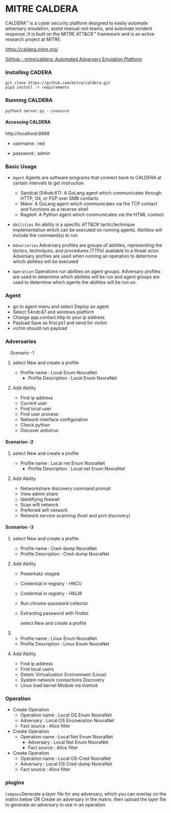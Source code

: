 # MITRE CALDERA

CALDERA™ is a cyber security platform designed to easily automate adversary emulation, assist manual red-teams, and automate incident response ,It is built on the MITRE ATT&CK™ framework and is an active research project at MITRE.

https://caldera.mitre.org/

[GitHub - mitre/caldera: Automated Adversary Emulation Platform](https://github.com/mitre/caldera)

### Installing CADERA

```
git clone https://github.com/mitre/caldera.git
pip3 install -r requirements
```

### Running CALDERA

```
python3 server.py --insecure
```

#### Accessing CALDERA

http://localhost:8888

* username : red

* password : admin

### Basic Usage

- `Agent` 
  Agents are software programs that connect back to CALDERA at certain intervals to get instruction
  
  - Sandcat (54ndc47): A GoLang agent which communicates through HTTP, Git, or P2P over SMB contacts
  - Manx: A GoLang agent which communicates via the TCP contact and functions as a reverse-shell
  - Ragdoll: A Python agent which communicates via the HTML contact

- `Abilities`
  An ability is a specific ATT&CK tactic/technique implementation which can be executed on running agents. Abilities will include the command(s) to run

- `Adversaries`
  Adversary profiles are groups of abilities, representing the tactics, techniques, and procedures (TTPs) available to a threat actor. Adversary profiles are used when running an operation to determine which abilities will be executed

- `Operation` 
  Operations run abilities on agent groups. Adversary profiles are used to determine which abilities will be run and agent groups are used to determine which agents the abilities will be run on.

### Agent

- go to agent menu and select Deploy an agent
- Select 54ndc47 and windows platform
- Change app.contact.http to your ip address
- Payload Save as first.ps1 and send for victim
- victim should run payload

### Adversaries

    Scenario -1

1. select New and create a profile
   
   - Profile name : Local Enum NooraNet
     - Profile Description : Local Enum NooraNet

2. Add Ability
   
   - Find ip address
   - Current user
   - Find local user
   - Find user process
   - Network interface configuration
   - Check python
   - Discover antivirus

#### Scenarion -2

1. select New and create a profile
   
   - Profile name : Local net Enum NooraNet
     - Profile Description : Local net Enum NooraNet

2. Add Ability
   
   - Networkshare discovery command prompt
   - View admin share
   - Identifying firewall
   - Scan wifi network
   - Preferred wifi network
   - Network service scanning (host and port discovery)

#### Scenarion -3

1. select New and create a profile
   
   - Profile name : Cred-dump NooraNet
   - Profile Description : Cred-dump NooraNet

2. Add Ability
   
   - Powerkatz-staged
   
   - Credential in registry - HKCU
   
   - Credential in registry - HKLM
   
   - Run chrome-password collector
   
   - Extracting password with findstr
     
     select New and create a profile

3. - Profile name : Linux Enum NooraNet
   - Profile Description : Linux Enum NooraNet

4. Add Ability
   
   - Find ip address
   - Find local users
   - Detetc Virtualization Environment (Linux)
   - System network connections Discovery
   - Linux load kernel Module via insmod

### Operation

- Create Operation
  - Operation name : Local OS Enum NooraNet
  - Adversary : Local OS Enumeration NooraNet
  - Fact source : Alice filter
- Create Operation
  - Operation name : Local Net Enum NooraNet
    - Adversary : Local Net Enum NooraNet
    - Fact source : Alice filter
- Create Operation
  - Operation name : Local OS-Cred NooraNet
  - Adversary : Local OS Cred-dump NooraNet
  - Fact source : Alice filter

### plugins

`Compass`Generate a layer file for any adversary, which you can overlay on the matrix below OR Create an adversary in the matrix, then upload the layer file to generate an adversary to use in an operation

